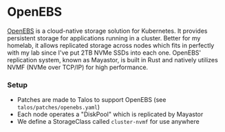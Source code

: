 # OpenEBS
[OpenEBS](https://openebs.io/) is a cloud-native storage solution for
Kubernetes. It provides persistent storage for applications running in a
cluster. Better for my homelab, it allows replicated storage across nodes
which fits in perfectly with my lab since I've put 2TB NVMe SSDs into each one.
OpenEBS' replication system, known as Mayastor, is built in Rust and natively
utilizes NVMF (NVMe over TCP/IP) for high performance.

### Setup
- Patches are made to Talos to support OpenEBS (see `talos/patches/openebs.yaml`)
- Each node operates a "DiskPool" which is replicated by Mayastor
- We define a StorageClass called `cluster-nvmf` for use anywhere
